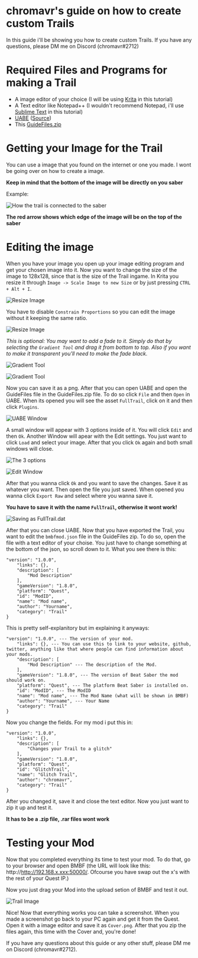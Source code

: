 # chromavr's guide on how to create custom Trails

In this guide i'll be showing you how to create custom Trails. 
If you have any questions, please DM me on Discord (chromavr#2712)

# Required Files and Programs for making a Trail

- A image editor of your choice (I will be using [Krita](https://krita.org/en/download/krita-desktop/#) in this tutorial)
- A Text editor like Notepad++ (I wouldn't recommend Notepad, i'll use [Sublime Text](https://www.sublimetext.com/3) in this tutorial)
- [UABE](https://mega.nz/#!ScgiWYRJ!5b_9g2B4eOZaAA3JAV2htVRamNYuxQLrWyMbSXv-k1o) ([Source](https://forums.7daystodie.com/forum/-7-days-to-die-pc/game-modification/tools/23262-unity-assets-bundle-extractor?22675-Unity-Assets-Bundle-Extractor=))
- This [GuideFiles.zip](https://github.com/chromavr/BMBFmods/raw/master/GuideFiles/Trail/GuideFiles.zip)

# Getting your Image for the Trail

You can use a image that you found on the internet or one you made. I wont be going over on how to create a image. 

**Keep in mind that the bottom of the image will be directly on you saber**

Example:

![How the trail is connected to the saber](https://raw.githubusercontent.com/chromavr/BMBFmods/master/GuideFiles/Trail/Image%20showing%20how%20the%20trail%20is%20connected%20to%20the%20saber.jpg)

**The red arrow shows which edge of the image will be on the top of the saber**

# Editing the image

When you have your image you open up your image editing program and get your chosen image into it. Now you want to change the size of the image to 128x128, since that is the size of the Trail ingame. In Krita you resize it through `Image -> Scale Image to new Size` or by just pressing `CTRL + Alt + I`. 

![Resize Image](https://raw.githubusercontent.com/chromavr/BMBFmods/master/GuideFiles/Trail/1%20resize%20image%20.jpg)

You have to disable `Constrain Proportions` so you can edit the image without it keeping the same ratio. 

![Resize Image](https://raw.githubusercontent.com/chromavr/BMBFmods/master/GuideFiles/Trail/1.1%20resize%20image.JPG)

*This is optional: You may want to add a fade to it. Simply do that by selecting the `Gradient Tool` and drag it from bottom to top. Also if you want to make it transparent you'll need to make the fade black.* 

![Gradient Tool](https://raw.githubusercontent.com/chromavr/BMBFmods/master/GuideFiles/Trail/2%20gradient%20tool.jpg)

![Gradient Tool](https://raw.githubusercontent.com/chromavr/BMBFmods/master/GuideFiles/Trail/2.1%20creating%20the%20fade.jpg)

Now you can save it as a png. After that you can open UABE and open the GuideFiles file in the GuideFiles.zip file. To do so click `File` and then `Open` in UABE. When its opened you will see the asset `FullTrail`, click on it and then click `Plugins`. 

![UABE Window](https://raw.githubusercontent.com/chromavr/BMBFmods/master/GuideFiles/Trail/3%20uabe%20window.JPG)

A small window will appear with 3 options inside of it. You will click `Edit` and then `Ok`. Another Window will apear with the Edit settings. You just want to click `Load` and select your image. After that you click `Ok` again and both small windows will close. 

![The 3 options](https://raw.githubusercontent.com/chromavr/BMBFmods/master/GuideFiles/Trail/3%203%20options.JPG)

![Edit Window](https://raw.githubusercontent.com/chromavr/BMBFmods/master/GuideFiles/Trail/4%20edit%20window.JPG)

After that you wanna click `Ok` and you want to save the changes. Save it as whatever you want. Then open the file you just saved. When opened you wanna click `Export Raw` and select where you wanna save it. 

**You have to save it with the name `FullTrail`, otherwise it wont work!**

![Saving as FullTrail.dat](https://raw.githubusercontent.com/chromavr/BMBFmods/master/GuideFiles/Trail/5%20saving%20as%20FullTrail.JPG)

After that you can close UABE. Now that you have exported the Trail, you want to edit the `bmbfmod.json` file in the GuideFiles zip. To do so, open the file with a text editor of your choise.
You just have to change something at the bottom of the json, so scroll down to it. What you see there is this:
```
"version": "1.0.0",
    "links": {},
    "description": [
        "Mod Description"
    ],
    "gameVersion": "1.8.0",
    "platform": "Quest",
    "id": "ModID",
    "name": "Mod name",
    "author": "Yourname",
    "category": "Trail"
}
```

This is pretty self-explanitory but im explaining it anyways:
```
"version": "1.0.0", --- The version of your mod.
    "links": {}, --- You can use this to link to your website, github, twitter, anything like that where people can find information about your mods.
    "description": [
        "Mod Description" --- The description of the Mod.
    ],
    "gameVersion": "1.8.0", --- The version of Beat Saber the mod should work on.
    "platform": "Quest", --- The platform Beat Saber is installed on.
    "id": "ModID", --- The ModID
    "name": "Mod name", --- The Mod Name (what will be shown in BMBF)
    "author": "Yourname", --- Your Name 
    "category": "Trail"
}
```

Now you change the fields. For my mod i put this in:
```
"version": "1.0.0",
    "links": {},
    "description": [
        "Changes your Trail to a glitch"
    ],
    "gameVersion": "1.8.0",
    "platform": "Quest",
    "id": "GlitchTrail",
    "name": "Glitch Trail",
    "author": "chromavr",
    "category": "Trail"
}
```

After you changed it, save it and close the text editor. Now you just want to zip it up and test it.

**It has to be a .zip file, .rar files wont work**

# Testing your Mod

Now that you completed everything its time to test your mod. To do that, go to your browser and open BMBF (the URL will look like this: http://http://192.168.x.xxx:50000/. Ofcourse you have swap out the x's with the rest of your Quest IP.)

Now you just drag your Mod into the upload setion of BMBF and test it out.

![Trail Image](https://raw.githubusercontent.com/chromavr/BMBFmods/master/GuideFiles/Trail/Cover.jpg)

Nice! Now that everything works you can take a screenshot. When you made a screenshot go back to your PC again and get it from the Quest. Open it with a image editor and save it as `Cover.png`. After that you zip the files again, this time with the Cover and, you're done!

If you have any questions about this guide or any other stuff, please DM me on Discord (chromavr#2712).
